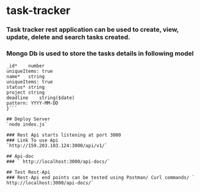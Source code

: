 # task-tracker

### Task tracker rest application can be used to create, view, update, delete and search tasks created.
### Mongo Db is used to store the tasks details in following model
```{
_id*	number
uniqueItems: true
name*	string
uniqueItems: true
status*	string
project	string
deadline	string($date)
pattern: YYYY-MM-DD
}```

## Deploy Server
`node index.js`

### Rest Api starts listening at port 3000
### Link To use Api
`http://159.203.103.124:3000/api/v1/`

## Api-doc
### ` http://localhost:3000/api-docs/`

## Test Rest-Api
### Rest-Api end points can be tested using Postman/ Curl commands/ ` http://localhost:3000/api-docs/`



